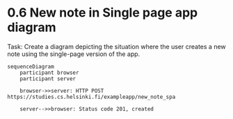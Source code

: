 # 0.6 New note in Single page app diagram
Task: Create a diagram depicting the situation where the user creates a new note using the single-page version of the app.

```mermaid
sequenceDiagram
    participant browser
    participant server

    browser->>server: HTTP POST https://studies.cs.helsinki.fi/exampleapp/new_note_spa

    server-->>browser: Status code 201, created
```
